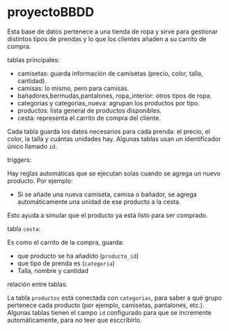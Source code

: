 # proyectoBBDD
Esta base de datos pertenece a una tienda de ropa y sirve para gestionar distintos tipos de prendas y lo que los clientes añaden a su carrito de compra.

tablas principales:

- camisetas: guarda información de camisetas (precio, color, talla, cantidad).
- camisas: lo mismo, pero para camisas.
- bañadores,bermudas,pantalones, ropa_interior: otros tipos de ropa.
- categorias y categorias_nueva: agrupan los productos por tipo.
- productos: lista general de productos disponibles.
- cesta: representa el carrito de compra del cliente.


Cada tabla guarda los datos necesarios para cada prenda: el precio, el color, la talla y cuántas unidades hay. Algunas tablas usan un identificador único llamado `id`.

triggers:

Hay reglas automáticas que se ejecutan solas cuando se agrega un nuevo producto. Por ejemplo:

- Si se añade una nueva camiseta, camisa o bañador, se agrega automáticamente una unidad de ese producto a la cesta.

Esto ayuda a simular que el producto ya está listo para ser comprado.

tabla `cesta`:

Es como el carrito de la compra, guarda:

- que producto se ha añadido (`producto_id`)
- que tipo de prenda es (`categoria`)
- Talla, nombre y cantidad

relación entre tablas:

La tabla `productos` está conectada con `categorias`, para saber a qué grupo pertenece cada producto (por ejemplo, camisetas, pantalones, etc.).
Algunas tablas tienen el campo `id` configurado para que se incremente automáticamente, para no teer que esccribirlo.

